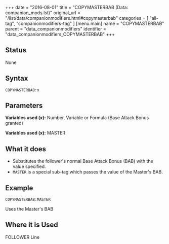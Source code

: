 +++
date = "2016-08-01"
title = "COPYMASTERBAB (Data: companion_mods.lst)"
original_url = "/list/data/companionmodifiers.html#copymasterbab"
categories = [ "all-tag", "companionmodifiers-tag" ]
[menu.main]
    name = "COPYMASTERBAB"
    parent = "data_companionmodifiers"
    identifier = "data_companionmodifiers_COPYMASTERBAB"
+++

## Status

None

## Syntax

`COPYMASTERBAB:x`

## Parameters




**Variables used (x):** Number, Variable or Formula (Base Attack Bonus
granted)

**Variables used (x):** MASTER

What it does
------------

-   Substitutes the follower's normal Base Attack Bonus (BAB) with the
    value specified.
-   `MASTER` is a special sub-tag which passes the value of the
    Master's BAB.

Example
-------

`COPYMASTERBAB:MASTER`

Uses the Master's BAB

Where it is Used
----------------

FOLLOWER Line

